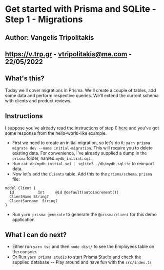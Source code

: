 # Get started with Prisma and SQLite - Step 1 - Migrations
## Author: Vangelis Tripolitakis
## https://v.trp.gr - vtripolitakis@me.com - 22/05/2022

## What's this?
Today we'll cover migrations in Prisma. We'll create a couple of tables, add some data and
perform respective queries. We'll extend the current schema with clients and product reviews.

## Instructions

I suppose you've already read the instructions of step 0 [here](https://github.com/vtripolitakis/prisma-test#readme) and you've got some response from the hello-world-like example. 

- First we need to create an initial migration, so let's do it: `yarn prisma migrate dev --name initial-migration`. This will require you to delete existing data. For convenience, I've already supplied a dump in the `prisma` folder, named `mydb_initial.sql`. 
- Run `cat db/mydb_initial.sql | sqlite3 ./db/mydb.sqlite` to reimport data.
- Now let's add the `Clients` table. Add this to the `prisma/schema.prisma` file:

```
model Client {
  Id           Int     @id @default(autoincrement())
  ClientName String?
  ClientSurname  String?
}
```
- Run `yarn prisma generate` to generate the `@prisma/client` for this demo application

## What I can do next?

- Either run `yarn tsc` and then `node dist/` to see the Employees table on the console. 
- Or Run `yarn prisma studio` to start Prisma Studio and check the supplied database
-- Play around and have fun with the `src/index.ts`